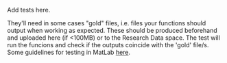 Add tests here. 

They'll need in some cases "gold" files, i.e. files your functions should output when working as expected. These should be produced beforehand and uploaded here (if <100MB) or to the Research Data space. The test will run the funcions and check if the outputs coincide with the 'gold' file/s. Some guidelines for testing in MatLab [here](http://uk.mathworks.com/help/matlab/write-unit-tests-1.html).
